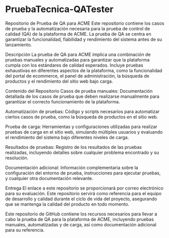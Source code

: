 # PruebaTecnica-QATester
Repositorio de Prueba de QA para ACME
Este repositorio contiene los casos de prueba y la automatización necesaria para la prueba de control de calidad (QA) de la plataforma de ACME. La prueba de QA se centra en garantizar la funcionalidad, fiabilidad y rendimiento del sistema antes de su lanzamiento.

Descripción
La prueba de QA para ACME implica una combinación de pruebas manuales y automatizadas para garantizar que la plataforma cumpla con los estándares de calidad esperados. Incluye pruebas exhaustivas en diferentes aspectos de la plataforma, como la funcionalidad del portal de ecommerce, el panel de administración, la búsqueda de productos y el rendimiento del sitio web bajo carga.

Contenido del Repositorio
Casos de prueba manuales: Documentación detallada de los casos de prueba que deben realizarse manualmente para garantizar el correcto funcionamiento de la plataforma.

Automatización de pruebas: Código y scripts necesarios para automatizar ciertos casos de prueba, como la búsqueda de productos en el sitio web.

Prueba de carga: Herramientas y configuraciones utilizadas para realizar pruebas de carga en el sitio web, simulando múltiples usuarios y evaluando el rendimiento del sistema bajo diferentes niveles de carga.

Resultados de pruebas: Registro de los resultados de las pruebas realizadas, incluyendo detalles sobre cualquier problema encontrado y su resolución.

Documentación adicional: Información complementaria sobre la configuración del entorno de prueba, instrucciones para ejecutar pruebas, y cualquier otra documentación relevante.

Entrega
El enlace a este repositorio se proporcionará por correo electrónico para su evaluación. Este repositorio servirá como referencia para el equipo de desarrollo y calidad durante el ciclo de vida del proyecto, asegurando que se mantenga la calidad del producto en todo momento.

Este repositorio de GitHub contiene los recursos necesarios para llevar a cabo la prueba de QA para la plataforma de ACME, incluyendo pruebas manuales, automatizadas y de carga, así como documentación adicional para su referencia.
